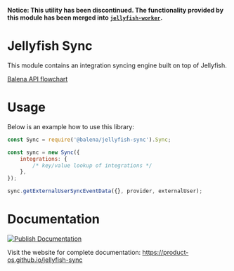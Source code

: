 **Notice: This utility has been discontinued. The functionality provided by this module has been merged into [`jellyfish-worker`](https://github.com/product-os/jellyfish-worker).**

# Jellyfish Sync

This module contains an integration syncing engine built on top of Jellyfish.

[Balena API flowchart](https://docs.google.com/drawings/d/162ZuOsj-d_U0mw6YaWgCl7SmkApN3-4UL0O5WK9PkOw/edit?usp=sharing)

# Usage

Below is an example how to use this library:

```js
const Sync = require('@balena/jellyfish-sync').Sync;

const sync = new Sync({
	integrations: {
		/* key/value lookup of integrations */
	},
});

sync.getExternalUserSyncEventData({}, provider, externalUser);
```

# Documentation

[![Publish Documentation](https://github.com/product-os/jellyfish-sync/actions/workflows/publish-docs.yml/badge.svg)](https://github.com/product-os/jellyfish-sync/actions/workflows/publish-docs.yml)

Visit the website for complete documentation: https://product-os.github.io/jellyfish-sync
